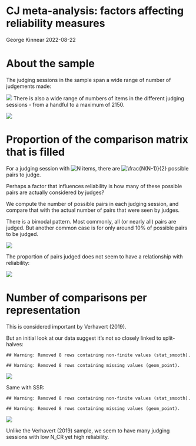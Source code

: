 CJ meta-analysis: factors affecting reliability measures
================
George Kinnear
2022-08-22

# About the sample

The judging sessions in the sample span a wide range of number of
judgements made:

![](figs-web/04-factors-affecting-reliability/num-judgements-1.png)<!-- -->
There is also a wide range of numbers of items in the different judging
sessions - from a handful to a maximum of 2150.

![](figs-web/04-factors-affecting-reliability/num-items-1.png)<!-- -->

# Proportion of the comparison matrix that is filled

For a judging session with
![N](https://latex.codecogs.com/png.image?%5Cdpi%7B110%7D&space;%5Cbg_white&space;N "N")
items, there are
![\frac{N(N-1)}{2}](https://latex.codecogs.com/png.image?%5Cdpi%7B110%7D&space;%5Cbg_white&space;%5Cfrac%7BN%28N-1%29%7D%7B2%7D "\frac{N(N-1)}{2}")
possible pairs to judge.

Perhaps a factor that influences reliability is how many of these
possible pairs are actually considered by judges?

We compute the number of possible pairs in each judging session, and
compare that with the actual number of pairs that were seen by judges.

There is a bimodal pattern. Most commonly, all (or nearly all) pairs are
judged. But another common case is for only around 10% of possible pairs
to be judged.

![](figs-web/04-factors-affecting-reliability/prop-judged-1.png)<!-- -->

The proportion of pairs judged does not seem to have a relationship with
reliability:

![](figs-web/04-factors-affecting-reliability/propjudged-vs-splithalves-1.png)<!-- -->

# Number of comparisons per representation

This is considered important by Verhavert (2019).

But an initial look at our data suggest it’s not so closely linked to
split-halves:

    ## Warning: Removed 8 rows containing non-finite values (stat_smooth).

    ## Warning: Removed 8 rows containing missing values (geom_point).

![](figs-web/04-factors-affecting-reliability/ncr-splithalves-1.png)<!-- -->

Same with SSR:

    ## Warning: Removed 8 rows containing non-finite values (stat_smooth).

    ## Warning: Removed 8 rows containing missing values (geom_point).

![](figs-web/04-factors-affecting-reliability/ncr-ssr-1.png)<!-- -->

Unlike the Verhavert (2019) sample, we seem to have many judging
sessions with low N_CR yet high reliability.
